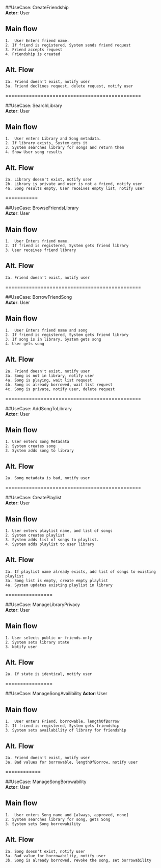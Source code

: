 ##UseCase: CreateFriendship  
**Actor**: User  

Main flow  
------------
    1.  User Enters friend name.
    2. If friend is registered, System sends friend request
    3. Friend accepts request
    4. Friendship is created

Alt. Flow
-----------
    2a. Friend doesn't exist, notify user
    3a. Friend declines request, delete request, notify user

==============================================

##UseCase: SearchLibrary  
**Actor**: User  

Main flow  
------------
    1.  User enters Library and Song metadata.
    2. If library exists, System gets it
    3. System searches library for songs and return them
    4. Show User song results

Alt. Flow
-----------
    2a. Library doesn't exist, notify user
    2b. Library is private and user is not a friend, notify user
    4a. Song results empty, User receives empty list, notify user

===========

##UseCase: BrowseFriendsLibrary  
**Actor**: User  

Main flow  
------------
    1.  User Enters friend name.
    2. If friend is registered, System gets friend library
    3. User receives friend library

Alt. Flow
-----------
    2a. Friend doesn't exist, notify user

==============================================

##UseCase: BorrowFriendSong  
**Actor**: User  

Main flow  
------------
    1.  User Enters friend name and song
    2. If friend is registered, System gets friend library
    3. If song is in library, System gets song
    4. User gets song

Alt. Flow
-----------
    2a. Friend doesn't exist, notify user
    3a. Song is not in library, notify user
    4a. Song is playing, wait list request
    4b. Song is already borrowed, wait list request
    4c. Song is private, notify user, delete request

==============================================

##UseCase: AddSongToLibrary  
**Actor**: User  

Main flow  
------------
    1. User enters Song Metadata
    2. System creates song
    3. System adds song to library

Alt. Flow
-----------
    2a. Song metadata is bad, notify user

==============================================

##UseCase: CreatePlaylist  
**Actor**: User  

Main flow  
------------
    1. User enters playlist name, and list of songs
    2. System creates playlist
    3. System adds list of songs to playlist.
    4. System adds playlist to user library

Alt. Flow
-----------
    2a. If playlist name already exists, add list of songs to existing playlist
    3a. Song list is empty, create empty playlist
    4a. System updates existing playlist in library

================

##UseCase: ManageLibraryPrivacy  
**Actor**: User  

Main flow  
------------
    1. User selects public or friends-only
    2. System sets library state
    3. Notify user

Alt. Flow
-----------
    2a. If state is identical, notify user

================ 

##UseCase: ManageSongAvailibility 
**Actor**: User  

Main flow  
------------
    1.  User enters Friend, borrowable, lengthOfBorrow
    2. If friend is registered, System gets friendship
    3. System sets availability of library for friendship

Alt. Flow
-----------
    2a. Friend doesn't exist, notify user
    3a. Bad values for borrowable, lengthOfBorrow, notify user

============ 

##UseCase: ManageSongBorowability  
**Actor**: User  

Main flow  
------------
    1.  User enters Song name and [always, approved, none]
    2. System searches library for song, gets Song
    3. System sets Song borrowability

Alt. Flow
-----------
    2a. Song doesn't exist, notify user
    3a. Bad value for borrowability, notify user
    3b. Song is already borrowed, revoke the song, set borrowability
